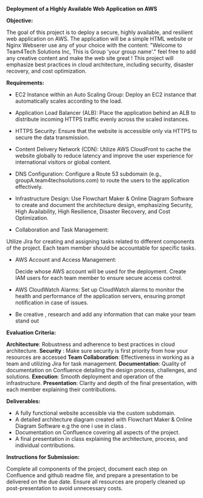 **Deployment of a Highly Available Web Application on AWS**
 
**Objective:**

The goal of this project is to deploy a secure, highly available, and resilient web application on AWS. 
The application will be a simple HTML website or Nginx Webserer use any of your choice with the content: 
"Welcome to Team4Tech Solutions Inc, This is Group 'your group name'."  feel free to add any creative content and make the web site great !
This project will emphasize best practices in cloud architecture, including security, disaster recovery, and cost optimization.
 
**Requirements:**

+ EC2 Instance within an Auto Scaling Group:
Deploy an EC2 instance that automatically scales according to the load.

+ Application Load Balancer (ALB):
Place the application behind an ALB to distribute incoming HTTPS traffic evenly across the scaled instances.

+ HTTPS Security:
Ensure that the website is accessible only via HTTPS to secure the data transmission.

+ Content Delivery Network (CDN):
Utilize AWS CloudFront to cache the website globally to reduce latency and improve the user experience for international visitors or global content.

+ DNS Configuration:
Configure a Route 53 subdomain (e.g., groupA.team4techsolutions.com) to route the users to the application effectively.

+ Infrastructure Design:
Use Flowchart Maker & Online Diagram Software to create and document the architecture design, emphasizing Security, High Availability, High Resilience, Disaster Recovery, and Cost Optimization.

+ Collaboration and Task Management:
  
Utilize Jira for creating and assigning tasks related to different components of the project. Each team member should be accountable for specific tasks.

+ AWS Account and Access Management:
  
  Decide whose AWS account will be used for the deployment. Create IAM users for each team member to ensure secure access control.

+ AWS CloudWatch Alarms: Set up CloudWatch alarms to monitor the health and performance of the application servers, ensuring prompt notification in case of issues.

+ Be creative , research and add any information that can make your team stand out 

**Evaluation Criteria:**

**Architecture**: Robustness and adherence to best practices in cloud architecture.
**Security** : Make sure security is first priority from how your resources are accessed 
**Team Collaboration**: Effectiveness in working as a team and utilizing Jira for task management.
**Documentation**: Quality of documentation on Confluence detailing the design process, challenges, and solutions.
**Execution**: Smooth deployment and operation of the infrastructure.
**Presentation**: Clarity and depth of the final presentation, with each member explaining their contributions.

**Deliverables:**

+ A fully functional website accessible via the custom subdomain.
+ A detailed architecture diagram created with Flowchart Maker & Online Diagram Software e.g the one i use in class .
+ Documentation on Confluence covering all aspects of the project.
+ A final presentation in class explaining the architecture, process, and individual contributions.
  
**Instructions for Submission:**

Complete all components of the project, document each step on Confluence and github readme file, and prepare a presentation to be delivered on the due date. 
Ensure all resources are properly cleaned up post-presentation to avoid unnecessary costs.



